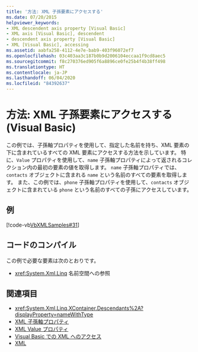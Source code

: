 ```yaml
---
title: '方法: XML 子孫要素にアクセスする'
ms.date: 07/20/2015
helpviewer_keywords:
- XML descendent axis property [Visual Basic]
- XML axis [Visual Basic], descendent
- descendent axis property [Visual Basic]
- XML [Visual Basic], accessing
ms.assetid: aabfa258-4112-4e7e-bab9-403f96072ef7
ms.openlocfilehash: 03c403aa3c187b0b9d2006104eccaa1f9cd8aec5
ms.sourcegitcommit: f8c270376ed905f6a8896ce0fe25b4f4b38ff498
ms.translationtype: HT
ms.contentlocale: ja-JP
ms.lasthandoff: 06/04/2020
ms.locfileid: "84392637"
---
```

# <a name="how-to-access-xml-descendant-elements-visual-basic"></a>方法: XML 子孫要素にアクセスする (Visual Basic)
この例では、子孫軸プロパティを使用して、指定した名前を持ち、XML 要素の下に含まれているすべての XML 要素にアクセスする方法を示しています。 特に、`Value` プロパティを使用して、`name` 子孫軸プロパティによって返されるコレクション内の最初の要素の値を取得します。 `name` 子孫軸プロパティでは、`contacts` オブジェクトに含まれる `name` という名前のすべての要素を取得します。 また、この例では、`phone` 子孫軸プロパティを使用して、`contacts` オブジェクトに含まれている `phone` という名前のすべての子孫にアクセスしています。  
  
## <a name="example"></a>例  
 [!code-vb[VbXMLSamples#31](~/samples/snippets/visualbasic/VS_Snippets_VBCSharp/VbXMLSamples/VB/XMLSamples13.vb#31)]  
  
## <a name="compile-the-code"></a>コードのコンパイル  
 この例で必要な要素は次のとおりです。  
  
- <xref:System.Xml.Linq> 名前空間への参照  
  
## <a name="see-also"></a>関連項目

- <xref:System.Xml.Linq.XContainer.Descendants%2A?displayProperty=nameWithType>
- [XML 子孫軸プロパティ](../../../language-reference/xml-axis/xml-descendant-axis-property.md)
- [XML Value プロパティ](../../../language-reference/xml-axis/xml-value-property.md)
- [Visual Basic での XML へのアクセス](accessing-xml.md)
- [XML](index.md)

